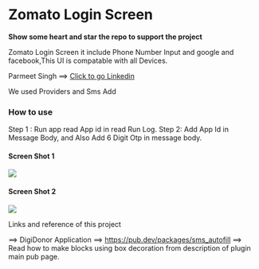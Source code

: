 
# Zomato Login Screen 
**Show some heart and star the repo to support the project**

Zomato Login Screen it include Phone Number Input and google and facebook,This UI is compatable with all Devices.

Parmeet Singh ==> [Click to go Linkedin](https://www.linkedin.com/in/parmeets834/ "Click to go Linkedin")


We used Providers and Sms Add

### How to use 
Step 1 : Run app read App id in read Run Log.
Step 2: Add App Id in Message Body, and Also Add 6 Digit Otp in message body.

#### Screen Shot 1
![](https://raw.githubusercontent.com/parmeets834/Zomato_SignIn_Page_Flutter/master/raw/Screenshot_20210120-182706.jpg)

#### Screen Shot 2
![](https://raw.githubusercontent.com/parmeets834/Zomato_SignIn_Page_Flutter/master/raw/Screenshot_20210120-205800.jpg)

Links and reference of this project 

==> DigiDonor Application
==> https://pub.dev/packages/sms_autofill
==> Read how to make blocks using box decoration from description of plugin main pub page.
